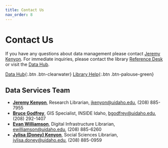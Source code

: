 ```yaml
---
title: Contact Us
nav_order: 8
---
```


# Contact Us

If you have any questions about data management please contact [Jeremy Kenyon](mailto:jkenyon@uidaho.edu).
For immediate inquiries, please contact the library [Reference Desk](https://www.lib.uidaho.edu/help/) or visit the [Data Hub](https://www.lib.uidaho.edu/datahub/).

[Data Hub](https://www.lib.uidaho.edu/datahub/){:.btn .btn-clearwater}
[Library Help](https://www.lib.uidaho.edu/help/){:.btn .btn-palouse-green}

## Data Services Team

- [**Jeremy Kenyon**](https://www.lib.uidaho.edu/about/people/jkenyon.html), Research Librarian, <jkenyon@uidaho.edu>, (208) 885-7955
- [**Bruce Godfrey**](https://www.lib.uidaho.edu/about/people/bgodfrey.html), GIS Specialist, INSIDE Idaho, <bgodfrey@uidaho.edu>, (208) 292-1407
- [**Evan Williamson**](https://www.lib.uidaho.edu/about/people/ewilliamson.html), Digital Infrastructure Librarian, <ewilliamson@uidaho.edu>, (208) 885-6260
- [**Jylisa (Doney) Kenyon**](https://www.lib.uidaho.edu/about/people/jylisadoney.html), Social Sciences Librarian, <jylisa.doney@uidaho.edu>, (208) 885-0959
